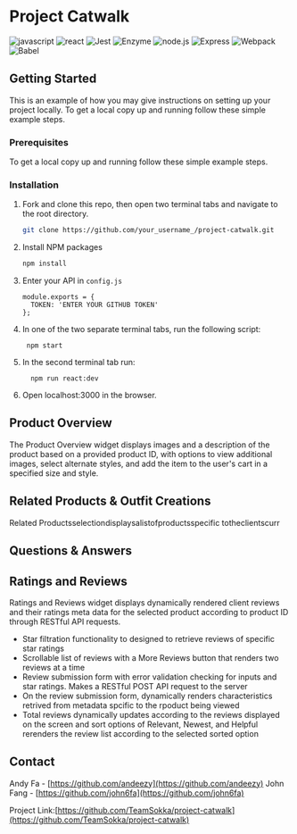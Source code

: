 # Project Catwalk
<!-- [![Contributors][contributors-shield]][contributors-url]
[![Forks][forks-shield]][forks-url]
[![Stargazers][stars-shield]][stars-url]
[![Issues][issues-shield]][issues-url]
[![MIT License][license-shield]][license-url]
[![LinkedIn][linkedin-shield]][linkedin-url] -->

![javascript](https://img.shields.io/badge/JavaScript-20232A?style=for-the-badge&logo=javascript&logoColor=F7DF1E)
![react](https://img.shields.io/badge/React-20232A?style=for-the-badge&logo=react&logoColor=61DAFB)
![Jest](https://img.shields.io/badge/-Jest-20232A?style=for-the-badge&logo=jest&logoColor=red)
![Enzyme](https://img.shields.io/badge/-Enzyme-20232A?style=for-the-badge&logo=testingLibrary&logoColor=red)
![node.js](https://img.shields.io/badge/Node.js-20232A?style=for-the-badge&logo=nodedotjs&logoColor=green)
![Express](https://img.shields.io/badge/-Express-20232A?style=for-the-badge&logo=express&logoColor=yellow)
![Webpack](https://img.shields.io/badge/-webpack-20232A?style=for-the-badge&logo=webpack&logoColor=blueviolet)
![Babel](https://img.shields.io/badge/-Babel-20232A?style=for-the-badge&logo=babel&logoColor=yellow)

<!-- GETTING STARTED -->
## Getting Started

This is an example of how you may give instructions on setting up your project locally.
To get a local copy up and running follow these simple example steps.

### Prerequisites
To get a local copy up and running follow these simple example steps.
### Installation
1. Fork and clone this repo, then open two terminal tabs and navigate to the root directory.
   ```sh
   git clone https://github.com/your_username_/project-catwalk.git
   ```

2. Install NPM packages
   ```sh
   npm install
   ```

3. Enter your API in `config.js`
   ```JS
   module.exports = {
     TOKEN: 'ENTER YOUR GITHUB TOKEN'
   };
   ```

4. In one of the two separate terminal tabs, run the following script:
   ```
    npm start
   ```

5. In the second terminal tab run:
   ```
     npm run react:dev
   ```

6. Open localhost:3000 in the browser.



## Product Overview
The Product Overview widget displays images and a description of the product based on a provided product ID, with options to view additional images, select alternate styles, and add the item to the user's cart in a specified size and style.


## Related Products & Outfit Creations
Related Productsselectiondisplaysalistofproductsspecific totheclientscurr
## Questions & Answers

## Ratings and Reviews
Ratings and Reviews widget displays dynamically rendered client reviews and their ratings meta data for the selected product according to product ID through RESTful API requests.

* Star filtration functionality to designed to retrieve reviews of specific star ratings
* Scrollable list of reviews with a More Reviews button that renders two reviews at a time
* Review submission form with error validation checking for inputs and star ratings. Makes a RESTful POST API request to the server
* On the review submission form, dynamically renders characteristics retrived from metadata spcific to the rpoduct being viewed
* Total reviews dynamically updates according to the reviews displayed on the screen and sort options of Relevant, Newest, and Helpful rerenders the review list according to the selected sorted option

<!-- CONTACT -->
## Contact
Andy Fa - [https://github.com/andeezy](https://github.com/andeezy)
John Fang - [https://github.com/john6fa](https://github.com/john6fa)

Project Link:[https://github.com/TeamSokka/project-catwalk](https://github.com/TeamSokka/project-catwalk)

<!-- MARKDOWN LINKS & IMAGES -->
<!-- https://www.markdownguide.org/basic-syntax/#reference-style-links -->
[contributors-shield]: https://img.shields.io/github/contributors/othneildrew/Best-README-Template.svg?style=for-the-badge
[contributors-url]: https://github.com/othneildrew/Best-README-Template/graphs/contributors
[forks-shield]: https://img.shields.io/github/forks/othneildrew/Best-README-Template.svg?style=for-the-badge
[forks-url]: https://github.com/othneildrew/Best-README-Template/network/members
[stars-shield]: https://img.shields.io/github/stars/othneildrew/Best-README-Template.svg?style=for-the-badge
[stars-url]: https://github.com/othneildrew/Best-README-Template/stargazers
[issues-shield]: https://img.shields.io/github/issues/othneildrew/Best-README-Template.svg?style=for-the-badge
[issues-url]: https://github.com/othneildrew/Best-README-Template/issues
[license-shield]: https://img.shields.io/github/license/othneildrew/Best-README-Template.svg?style=for-the-badge
[license-url]: https://github.com/othneildrew/Best-README-Template/blob/master/LICENSE.txt
[linkedin-shield]: https://img.shields.io/badge/-LinkedIn-black.svg?style=for-the-badge&logo=linkedin&colorB=555
[linkedin-url]: https://linkedin.com/in/othneildrew
[product-screenshot]: images/screenshot.png



